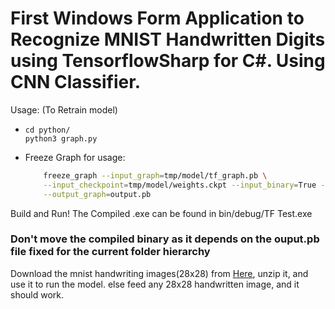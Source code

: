 # First Windows Form Application to Recognize MNIST Handwritten Digits using TensorflowSharp for C#. Using CNN Classifier.
Usage: (To Retrain model)
 -  ```
    cd python/
    python3 graph.py
    ```
 - Freeze Graph for usage:
    ```sh
        freeze_graph --input_graph=tmp/model/tf_graph.pb \
        --input_checkpoint=tmp/model/weights.ckpt --input_binary=True --output_node_names=output \
        --output_graph=output.pb
    ```
Build and Run!
The Compiled .exe can be found in bin/debug/TF Test.exe
### Don't move the compiled binary as it depends on the ouput.pb file fixed for the current folder hierarchy
Download the mnist handwriting images(28x28) from [Here](https://github.com/myleott/mnist_png/blob/master/mnist_png.tar.gz?raw=true), unzip it, and use it to run the model.
else feed any 28x28 handwritten image, and it should work.
